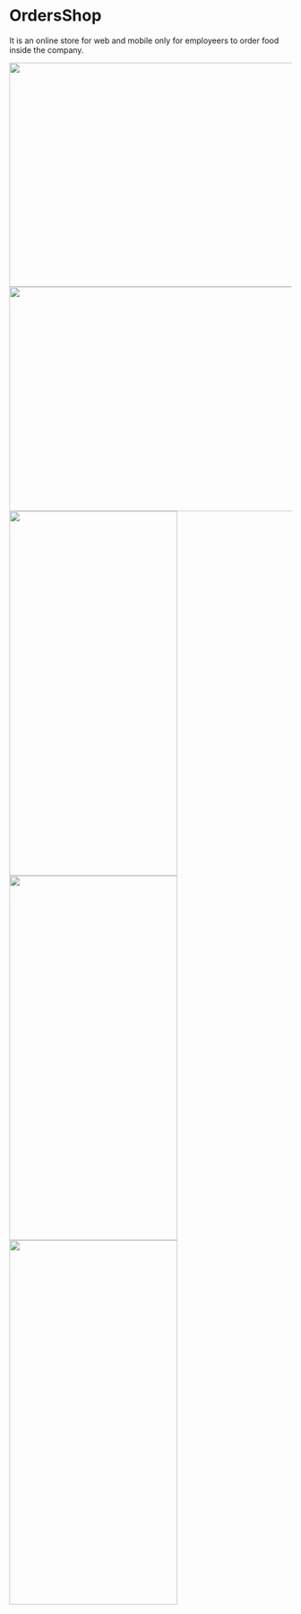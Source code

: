 # OrdersShop
It is an online store for web and mobile only for employeers to order food inside the company.

<img src="https://github.com/kitsakisGk/OrdersShop/assets/57558604/8f1103cf-8d7b-4ad1-94eb-272a2754d5fd" width="750" height="400" />
<img src="https://github.com/kitsakisGk/OrdersShop/assets/57558604/71ff2ba1-1dff-48f6-8ee7-141fabf4fb03" width="750" height="400" /> 
<br>
<img src="https://github.com/kitsakisGk/OrdersShop/assets/57558604/81bb1bcd-2dfe-4f7e-b1e6-89cfbf34b765" width="300" height="650" />
<img src="https://github.com/kitsakisGk/OrdersShop/assets/57558604/b150c4e3-ad0c-4bcc-b657-9626595f3f6b" width="300" height="650" />
<img src="https://github.com/kitsakisGk/OrdersShop/assets/57558604/7cf16920-2020-4fa1-b923-343d16dd9c55" width="300" height="650" />



 

